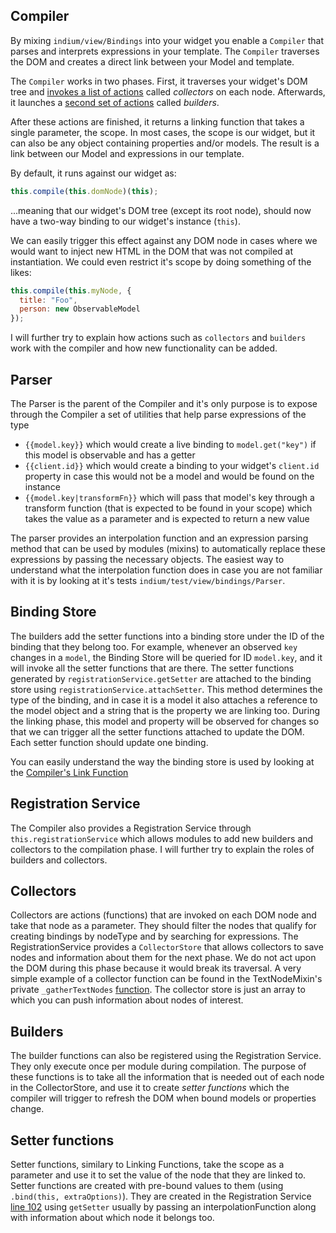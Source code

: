 ## Compiler
By mixing `indium/view/Bindings` into your widget you enable a `Compiler` that parses and interprets expressions in your template. The `Compiler` traverses the DOM and creates a direct link between your Model and template.

The `Compiler` works in two phases. First, it traverses your widget's DOM tree and [invokes a list of actions](https://github.com/backslashed/IndiumView/blob/master/services/Compiler.js#L73) called *collectors* on each node. Afterwards, it launches a [second set of actions](https://github.com/backslashed/IndiumView/blob/master/services/Compiler.js#L98) called *builders*.

After these actions are finished, it returns a linking function that takes a single parameter, the scope. In most cases, the scope is our widget, but it can also be any object containing properties and/or models. The result is a link between our Model and expressions in our template.

By default, it runs against our widget as:

```javascript
this.compile(this.domNode)(this);
````

...meaning that our widget's DOM tree (except its root node), should now have a two-way binding to our widget's instance (`this`). 

We can easily trigger this effect against any DOM node in cases where we would want to inject new HTML in the DOM that was not compiled at instantiation. We could even restrict it's scope by doing something of the likes:

```javascript
this.compile(this.myNode, {
  title: "Foo",
  person: new ObservableModel
});
```

I will further try to explain how actions such as `collectors` and `builders` work with the compiler and how new functionality can be added.

## Parser ##

The Parser is the parent of the Compiler and it's only purpose is to expose through the Compiler a set of utilities that help parse expressions of the type 

* `{{model.key}}` which would create a live binding to `model.get("key")` if this model is observable and has a getter
* `{{client.id}}` which would create a binding to your widget's `client.id` property in case this would not be a model and would be found on the instance
* `{{model.key|transformFn}}` which will pass that model's key through a transform function (that is expected to be found in your scope) which takes the value as a parameter and is expected to return a new value
 
The parser provides an interpolation function and an expression parsing method that can be used by modules (mixins) to automatically replace these expressions by passing the necessary objects. The easiest way to understand what the interpolation function does in case you are not familiar with it is by looking at it's tests `indium/test/view/bindings/Parser`.

## Binding Store ##

The builders add the setter functions into a binding store under the ID of the binding that they belong too. For example, whenever an observed `key` changes in a `model`, the Binding Store will be queried for ID `model.key`, and it will invoke all the setter functions that are there. The setter functions generated by `registrationService.getSetter` are attached to the binding store using `registrationService.attachSetter`. This method determines the type of the binding, and in case it is a model it also attaches a reference to the model object and a string that is the property we are linking too. During the linking phase, this model and property will be observed for changes so that we can trigger all the setter functions attached to update the DOM. Each setter function should update one binding.

You can easily understand the way the binding store is used by looking at the [Compiler's Link Function](https://github.com/backslashed/IndiumView/blob/master/services/Compiler.js#L106)

## Registration Service ##

The Compiler also provides a Registration Service through `this.registrationService` which allows modules to add new builders and collectors to the compilation phase. I will further try to explain the roles of builders and collectors.

## Collectors ##

Collectors are actions (functions) that are invoked on each DOM node and take that node as a parameter. They should filter the nodes that qualify for creating bindings by nodeType and by searching for expressions. The RegistrationService provides a `CollectorStore` that allows collectors to save nodes and information about them for the next phase. We do not act upon the DOM during this phase because it would break its traversal. A very simple example of a collector function can be found in the TextNodeMixin's private `_gatherTextNodes` [function](https://github.com/backslashed/IndiumView/blob/master/mixins/TextNodeMixin.js#L40). The collector store is just an array to which you can push information about nodes of interest.

## Builders ##

The builder functions can also be registered using the Registration Service. They only execute once per module during compilation. The purpose of these functions is to take all the information that is needed out of each node in the CollectorStore, and use it to create _setter functions_ which the compiler will trigger to refresh the DOM when bound models or properties change.

## Setter functions ##

Setter functions, similary to Linking Functions, take the scope as a parameter and use it to set the value of the node that they are linked to. Setter functions are created with pre-bound values to them (using `.bind(this, extraOptions)`). They are created in the Registration Service [line 102](https://github.com/backslashed/IndiumView/blob/master/services/RegistrationService.js#L102) using `getSetter` usually by passing an interpolationFunction along with information about which node it belongs too.


